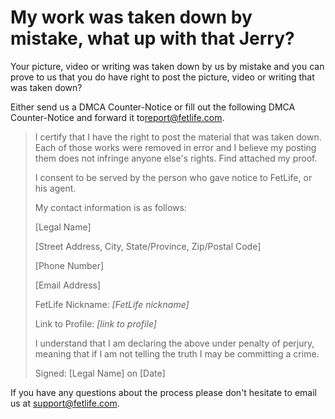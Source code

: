 # My work was taken down by mistake, what up with that Jerry?

Your picture, video or writing was taken down by us by mistake and you can prove to us that you do have right to post the picture, video or writing that was taken down?

Either send us a DMCA Counter-Notice or fill out the following DMCA Counter-Notice and forward it to[report@fetlife.com](mailto:report@fetlife.com?body=I%20certify%20that%20I%20have%20the%20right%20to%20post%20the%20material%20that%20was%20taken%20down.%20%20Each%20of%20those%20works%20were%20removed%20in%20error%20and%20I%20believe%20my%20posting%20them%20does%20not%20infringe%20anyone%20else%27s%20rights.%20Find%20attached%20my%20proof.%0A%0AI%20consent%20to%20be%20served%20by%20the%20person%20who%20gave%20notice%20to%20FetLife%2C%20or%20his%20agent.%0A%0AMy%20contact%20information%20is%20as%20follows%3A%0A%5BLegal%20Name%5D%0A%5BStreet%20Address%2C%20City%2C%20State%2FProvince%2C%20Zip%2FPostal%20Code%5D%0A%5BPhone%20Number%5D%0A%5BEmail%20Address%5D%0A%0AFetLife%20Nickname%3A%20%3Cem%3E%5BFetLife%20nickname%5D%3C%2Fem%3E%0ALink%20to%20Profile%3A%20%3Cem%3E%5Blink%20to%20profile%5D%3C%2Fem%3E%0A%0AI%20understand%20that%20I%20am%20declaring%20the%20above%20under%20penalty%20of%20perjury%2C%20meaning%20that%20if%20I%20am%20not%20telling%20the%20truth%20I%20may%20be%20committing%20a%20crime.%0A%0ASigned%3A%20%5BLegal%20Name%5D%20on%20%5BDate%5D%0A%0A%0A&subject=DMCA%20Counter-Notice "").

<blockquote>

I certify that I have the right to post the material that was taken down. Each of those works were removed in error and I believe my posting them does not infringe anyone else's rights. Find attached my proof.

I consent to be served by the person who gave notice to FetLife, or his agent.

My contact information is as follows:

[Legal Name]

[Street Address, City, State/Province, Zip/Postal Code]

[Phone Number]

[Email Address]

FetLife Nickname: *[FetLife nickname]*

Link to Profile: *[link to profile]*

I understand that I am declaring the above under penalty of perjury, meaning that if I am not telling the truth I may be committing a crime.

Signed: [Legal Name] on [Date]

</blockquote>

If you have any questions about the process please don't hesitate to email us at [support@fetlife.com](mailto:support@fetlife.com?subject=Question%20About%20Takedown%20Of%20Pic%2FVideo%20I%20Am%20In%21 "").
